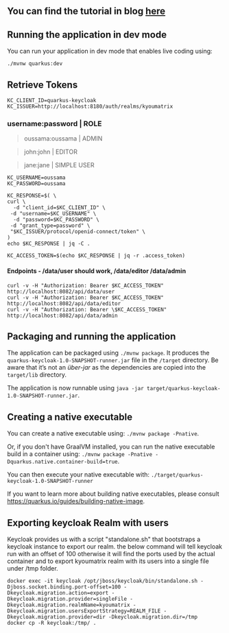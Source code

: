 ## You can find the tutorial in blog [here](https://kyouuma.blogspot.com/2020/04/securing-apis-from-theory-to-practice.html)
## Running the application in dev mode

You can run your application in dev mode that enables live coding using:

```
./mvnw quarkus:dev
```

## Retrieve Tokens

```
KC_CLIENT_ID=quarkus-keycloak
KC_ISSUER=http://localhost:8180/auth/realms/kyoumatrix
```

### username:password | ROLE

> oussama:oussama | ADMIN

> john:john | EDITOR

> jane:jane | SIMPLE USER

```
KC_USERNAME=oussama
KC_PASSWORD=oussama

KC_RESPONSE=$( \
curl \
  -d "client_id=$KC_CLIENT_ID" \
 -d "username=$KC_USERNAME" \
  -d "password=$KC_PASSWORD" \
 -d "grant_type=password" \
 "$KC_ISSUER/protocol/openid-connect/token" \
)
echo $KC_RESPONSE | jq -C .

KC_ACCESS_TOKEN=$(echo $KC_RESPONSE | jq -r .access_token)
```

#### Endpoints - /data/user should work, /data/editor /data/admin

```
curl -v -H "Authorization: Bearer $KC_ACCESS_TOKEN" http://localhost:8082/api/data/user
curl -v -H "Authorization: Bearer $KC_ACCESS_TOKEN" http://localhost:8082/api/data/editor
curl -v -H "Authorization: Bearer \$KC_ACCESS_TOKEN" http://localhost:8082/api/data/admin
```

## Packaging and running the application

The application can be packaged using `./mvnw package`.
It produces the `quarkus-keycloak-1.0-SNAPSHOT-runner.jar` file in the `/target` directory.
Be aware that it’s not an _über-jar_ as the dependencies are copied into the `target/lib` directory.

The application is now runnable using `java -jar target/quarkus-keycloak-1.0-SNAPSHOT-runner.jar`.

## Creating a native executable

You can create a native executable using: `./mvnw package -Pnative`.

Or, if you don't have GraalVM installed, you can run the native executable build in a container using: `./mvnw package -Pnative -Dquarkus.native.container-build=true`.

You can then execute your native executable with: `./target/quarkus-keycloak-1.0-SNAPSHOT-runner`

If you want to learn more about building native executables, please consult https://quarkus.io/guides/building-native-image.


## Exporting keycloak Realm with users

Keycloak provides us with a script "standalone.sh" that bootstraps a keycloak instance to export our realm. the below command will tell keycloak
run with an offset of 100 otherwise it will find the ports used by the actual container and to export kyoumatrix realm with its users into a single file under /tmp folder.
```$xslt
docker exec -it keycloak /opt/jboss/keycloak/bin/standalone.sh -Djboss.socket.binding.port-offset=100 -Dkeycloak.migration.action=export -Dkeycloak.migration.provider=singleFile -Dkeycloak.migration.realmName=kyoumatrix -Dkeycloak.migration.usersExportStrategy=REALM_FILE -Dkeycloak.migration.provider=dir -Dkeycloak.migration.dir=/tmp
docker cp -R keycloak:/tmp/ .
```
